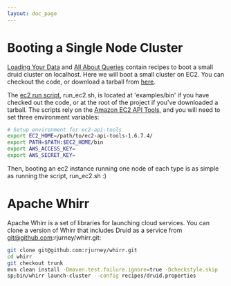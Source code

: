 ```yaml
---
layout: doc_page
---
```

# Booting a Single Node Cluster #

[Loading Your Data](Tutorial%3A-Loading-Your-Data-Part-2.html) and [All About Queries](Tutorial%3A-All-About-Queries.html) contain recipes to boot a small druid cluster on localhost. Here we will boot a small cluster on EC2. You can checkout the code, or download a tarball from [here](http://static.druid.io/artifacts/druid-services-0.6.35-bin.tar.gz).

The [ec2 run script](https://github.com/metamx/druid/blob/master/examples/bin/run_ec2.sh), run_ec2.sh, is located at 'examples/bin' if you have checked out the code, or at the root of the project if you've downloaded a tarball. The scripts rely on the [Amazon EC2 API Tools](http://aws.amazon.com/developertools/351), and you will need to set three environment variables:

```bash
# Setup environment for ec2-api-tools
export EC2_HOME=/path/to/ec2-api-tools-1.6.7.4/
export PATH=$PATH:$EC2_HOME/bin
export AWS_ACCESS_KEY=
export AWS_SECRET_KEY=
```

Then, booting an ec2 instance running one node of each type is as simple as running the script, run_ec2.sh :)

# Apache Whirr #

Apache Whirr is a set of libraries for launching cloud services. You can clone a version of Whirr that includes Druid as a service from git@github.com:rjurney/whirr.git:

```bash
git clone git@github.com:rjurney/whirr.git
cd whirr
git checkout trunk
mvn clean install -Dmaven.test.failure.ignore=true -Dcheckstyle.skip
sp;bin/whirr launch-cluster --config recipes/druid.properties
```
